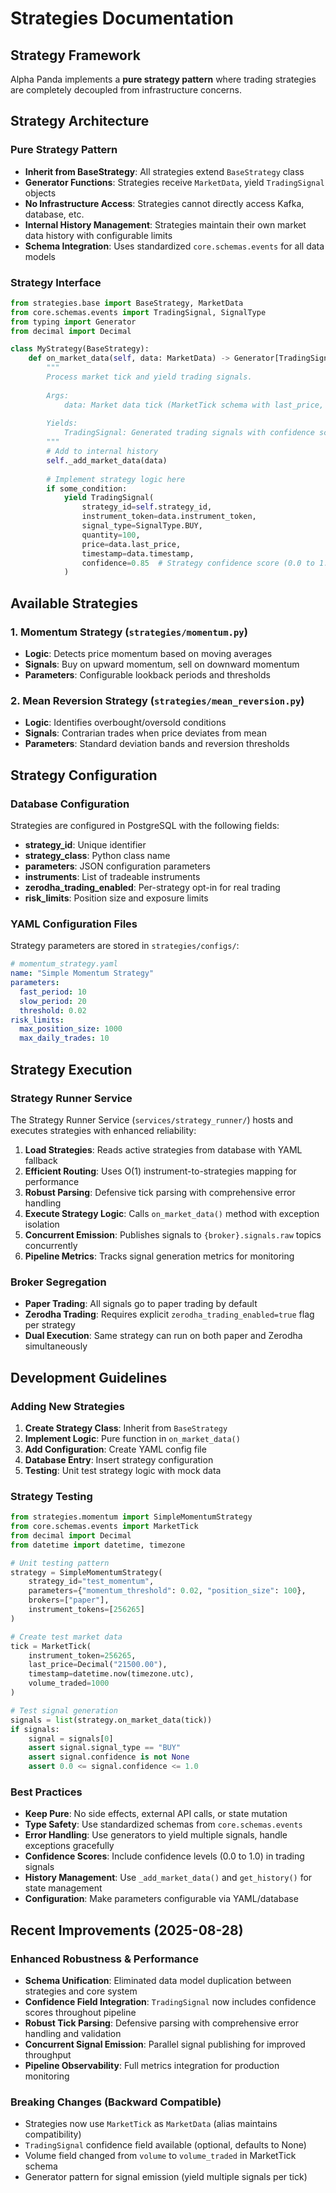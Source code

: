 # Strategies Documentation

## Strategy Framework

Alpha Panda implements a **pure strategy pattern** where trading strategies are completely decoupled from infrastructure concerns.

## Strategy Architecture

### Pure Strategy Pattern
- **Inherit from BaseStrategy**: All strategies extend `BaseStrategy` class  
- **Generator Functions**: Strategies receive `MarketData`, yield `TradingSignal` objects
- **No Infrastructure Access**: Strategies cannot directly access Kafka, database, etc.
- **Internal History Management**: Strategies maintain their own market data history with configurable limits
- **Schema Integration**: Uses standardized `core.schemas.events` for all data models

### Strategy Interface

```python
from strategies.base import BaseStrategy, MarketData
from core.schemas.events import TradingSignal, SignalType
from typing import Generator
from decimal import Decimal

class MyStrategy(BaseStrategy):
    def on_market_data(self, data: MarketData) -> Generator[TradingSignal, None, None]:
        """
        Process market tick and yield trading signals.
        
        Args:
            data: Market data tick (MarketTick schema with last_price, timestamp, etc.)
            
        Yields:
            TradingSignal: Generated trading signals with confidence scores
        """
        # Add to internal history
        self._add_market_data(data)
        
        # Implement strategy logic here
        if some_condition:
            yield TradingSignal(
                strategy_id=self.strategy_id,
                instrument_token=data.instrument_token,
                signal_type=SignalType.BUY,
                quantity=100,
                price=data.last_price,
                timestamp=data.timestamp,
                confidence=0.85  # Strategy confidence score (0.0 to 1.0)
            )
```

## Available Strategies

### 1. Momentum Strategy (`strategies/momentum.py`)
- **Logic**: Detects price momentum based on moving averages
- **Signals**: Buy on upward momentum, sell on downward momentum
- **Parameters**: Configurable lookback periods and thresholds

### 2. Mean Reversion Strategy (`strategies/mean_reversion.py`)
- **Logic**: Identifies overbought/oversold conditions
- **Signals**: Contrarian trades when price deviates from mean
- **Parameters**: Standard deviation bands and reversion thresholds

## Strategy Configuration

### Database Configuration
Strategies are configured in PostgreSQL with the following fields:
- **strategy_id**: Unique identifier
- **strategy_class**: Python class name
- **parameters**: JSON configuration parameters
- **instruments**: List of tradeable instruments
- **zerodha_trading_enabled**: Per-strategy opt-in for real trading
- **risk_limits**: Position size and exposure limits

### YAML Configuration Files
Strategy parameters are stored in `strategies/configs/`:
```yaml
# momentum_strategy.yaml
name: "Simple Momentum Strategy"
parameters:
  fast_period: 10
  slow_period: 20
  threshold: 0.02
risk_limits:
  max_position_size: 1000
  max_daily_trades: 10
```

## Strategy Execution

### Strategy Runner Service
The Strategy Runner Service (`services/strategy_runner/`) hosts and executes strategies with enhanced reliability:
1. **Load Strategies**: Reads active strategies from database with YAML fallback
2. **Efficient Routing**: Uses O(1) instrument-to-strategies mapping for performance
3. **Robust Parsing**: Defensive tick parsing with comprehensive error handling
4. **Execute Strategy Logic**: Calls `on_market_data()` method with exception isolation
5. **Concurrent Emission**: Publishes signals to `{broker}.signals.raw` topics concurrently
6. **Pipeline Metrics**: Tracks signal generation metrics for monitoring

### Broker Segregation
- **Paper Trading**: All signals go to paper trading by default
- **Zerodha Trading**: Requires explicit `zerodha_trading_enabled=true` flag per strategy
- **Dual Execution**: Same strategy can run on both paper and Zerodha simultaneously

## Development Guidelines

### Adding New Strategies
1. **Create Strategy Class**: Inherit from `BaseStrategy`
2. **Implement Logic**: Pure function in `on_market_data()`
3. **Add Configuration**: Create YAML config file
4. **Database Entry**: Insert strategy configuration
5. **Testing**: Unit test strategy logic with mock data

### Strategy Testing
```python
from strategies.momentum import SimpleMomentumStrategy
from core.schemas.events import MarketTick
from decimal import Decimal
from datetime import datetime, timezone

# Unit testing pattern
strategy = SimpleMomentumStrategy(
    strategy_id="test_momentum",
    parameters={"momentum_threshold": 0.02, "position_size": 100},
    brokers=["paper"],
    instrument_tokens=[256265]
)

# Create test market data
tick = MarketTick(
    instrument_token=256265,
    last_price=Decimal("21500.00"),
    timestamp=datetime.now(timezone.utc),
    volume_traded=1000
)

# Test signal generation
signals = list(strategy.on_market_data(tick))
if signals:
    signal = signals[0]
    assert signal.signal_type == "BUY"
    assert signal.confidence is not None
    assert 0.0 <= signal.confidence <= 1.0
```

### Best Practices
- **Keep Pure**: No side effects, external API calls, or state mutation
- **Type Safety**: Use standardized schemas from `core.schemas.events`
- **Error Handling**: Use generators to yield multiple signals, handle exceptions gracefully
- **Confidence Scores**: Include confidence levels (0.0 to 1.0) in trading signals
- **History Management**: Use `_add_market_data()` and `get_history()` for state management
- **Configuration**: Make parameters configurable via YAML/database

## Recent Improvements (2025-08-28)

### Enhanced Robustness & Performance
- **Schema Unification**: Eliminated data model duplication between strategies and core system
- **Confidence Field Integration**: `TradingSignal` now includes confidence scores throughout pipeline
- **Robust Tick Parsing**: Defensive parsing with comprehensive error handling and validation
- **Concurrent Signal Emission**: Parallel signal publishing for improved throughput
- **Pipeline Observability**: Full metrics integration for production monitoring

### Breaking Changes (Backward Compatible)
- Strategies now use `MarketTick` as `MarketData` (alias maintains compatibility)
- `TradingSignal` confidence field available (optional, defaults to None)
- Volume field changed from `volume` to `volume_traded` in MarketTick schema
- Generator pattern for signal emission (yield multiple signals per tick)